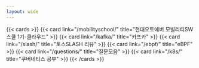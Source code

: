 ```yaml
---
layout: wide
---
```

{{< cards >}}
  {{< card link="/mobilityschool/" title="현대오토에버 모빌리티SW스쿨 1기-클라우드" >}}
  {{< card link="/kafka/" title="카프카" >}}
  {{< card link="/slash/" title="토스SLASH 리뷰" >}}
  {{< card link="/ebpf/" title="eBPF" >}}
  {{< card link="/questions/" title="질문모음" >}}
  {{< card link="/k8s/" title="쿠버네티스 공부" >}}
{{< /cards >}}
